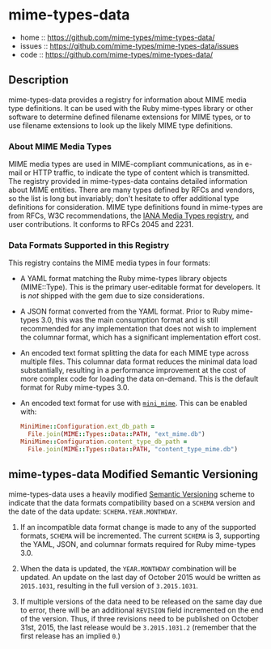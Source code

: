 # mime-types-data

- home :: https://github.com/mime-types/mime-types-data/
- issues :: https://github.com/mime-types/mime-types-data/issues
- code :: https://github.com/mime-types/mime-types-data/

## Description

mime-types-data provides a registry for information about MIME media type
definitions. It can be used with the Ruby mime-types library or other software
to determine defined filename extensions for MIME types, or to use filename
extensions to look up the likely MIME type definitions.

### About MIME Media Types

MIME media types are used in MIME-compliant communications, as in e-mail or HTTP
traffic, to indicate the type of content which is transmitted. The registry
provided in mime-types-data contains detailed information about MIME entities.
There are many types defined by RFCs and vendors, so the list is long but
invariably; don't hesitate to offer additional type definitions for
consideration. MIME type definitions found in mime-types are from RFCs, W3C
recommendations, the [IANA Media Types registry][registry], and user
contributions. It conforms to RFCs 2045 and 2231.

### Data Formats Supported in this Registry

This registry contains the MIME media types in four formats:

- A YAML format matching the Ruby mime-types library objects (MIME::Type). This
  is the primary user-editable format for developers. It is _not_ shipped with
  the gem due to size considerations.
- A JSON format converted from the YAML format. Prior to Ruby mime-types 3.0,
  this was the main consumption format and is still recommended for any
  implementation that does not wish to implement the columnar format, which has
  a significant implementation effort cost.
- An encoded text format splitting the data for each MIME type across multiple
  files. This columnar data format reduces the minimal data load substantially,
  resulting in a performance improvement at the cost of more complex code for
  loading the data on-demand. This is the default format for Ruby mime-types
  3.0.
- An encoded text format for use with [`mini_mime`][minimime]. This can be
  enabled with:

  ```ruby
  MiniMime::Configuration.ext_db_path =
    File.join(MIME::Types::Data::PATH, "ext_mime.db")
  MiniMime::Configuration.content_type_db_path =
    File.join(MIME::Types::Data::PATH, "content_type_mime.db")
  ```

## mime-types-data Modified Semantic Versioning

mime-types-data uses a heavily modified [Semantic Versioning][semver] scheme to
indicate that the data formats compatibility based on a `SCHEMA` version and the
date of the data update: `SCHEMA.YEAR.MONTHDAY`.

1. If an incompatible data format change is made to any of the supported
   formats, `SCHEMA` will be incremented. The current `SCHEMA` is 3, supporting
   the YAML, JSON, and columnar formats required for Ruby mime-types 3.0.

2. When the data is updated, the `YEAR.MONTHDAY` combination will be updated. An
   update on the last day of October 2015 would be written as `2015.1031`,
   resulting in the full version of `3.2015.1031`.

3. If multiple versions of the data need to be released on the same day due to
   error, there will be an additional `REVISION` field incremented on the end of
   the version. Thus, if three revisions need to be published on October 31st,
   2015, the last release would be `3.2015.1031.2` (remember that the first
   release has an implied `0`.)

[registry]: https://www.iana.org/assignments/media-types/media-types.xhtml
[semver]: http://semver.org/
[minimime]: https://github.com/discourse/mini_mime
